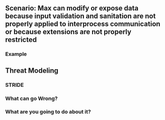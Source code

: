 ## Scenario: Max can modify or expose data because input validation and sanitation are not properly applied to interprocess communication or because extensions are not properly restricted

### Example

## Threat Modeling

### STRIDE

### What can go Wrong?

### What are you going to do about it?